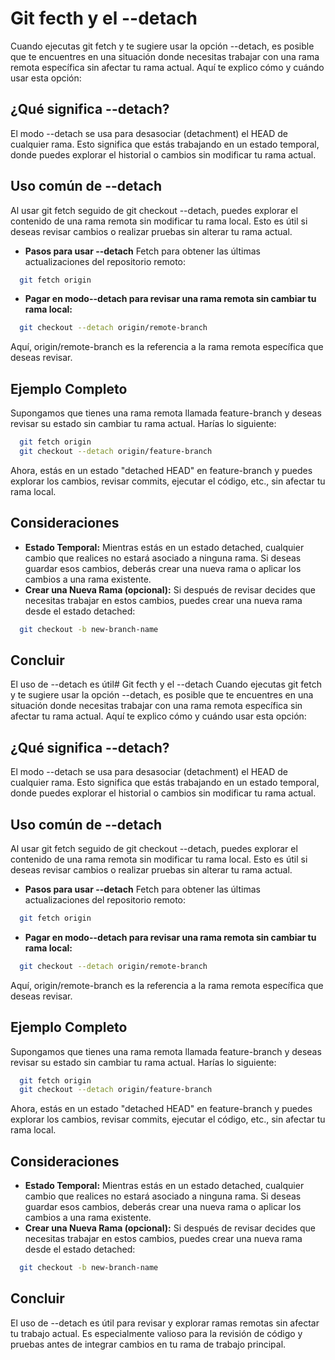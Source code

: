 # Git fecth y  el --detach
Cuando ejecutas git fetch y te sugiere usar la opción --detach, es posible que te encuentres en una situación donde necesitas trabajar con una rama remota específica sin afectar tu rama actual. Aquí te explico cómo y cuándo usar esta opción:

## ¿Qué significa --detach?
El modo --detach se usa para desasociar (detachment) el HEAD de cualquier rama. Esto significa que estás trabajando en un estado temporal, donde puedes explorar el historial o cambios sin modificar tu rama actual.

## Uso común de --detach
Al usar git fetch seguido de git checkout --detach, puedes explorar el contenido de una rama remota sin modificar tu rama local. Esto es útil si deseas revisar cambios o realizar pruebas sin alterar tu rama actual.

* **Pasos para usar --detach**
Fetch para obtener las últimas actualizaciones del repositorio remoto:
```sh
  git fetch origin
```

* **Pagar en modo--detach para revisar una rama remota sin cambiar tu rama local:**
```sh
  git checkout --detach origin/remote-branch
```

Aquí, origin/remote-branch es la referencia a la rama remota específica que deseas revisar.

## Ejemplo Completo
Supongamos que tienes una rama remota llamada feature-branch y deseas revisar su estado sin cambiar tu rama actual. Harías lo siguiente:
```sh
  git fetch origin
  git checkout --detach origin/feature-branch
```
Ahora, estás en un estado "detached HEAD" en feature-branch y puedes explorar los cambios, revisar commits, ejecutar el código, etc., sin afectar tu rama local.

## Consideraciones
* **Estado Temporal:** Mientras estás en un estado detached, cualquier cambio que realices no estará asociado a ninguna rama. Si deseas guardar esos cambios, deberás crear una nueva rama o aplicar los cambios a una rama existente.
* **Crear una Nueva Rama (opcional):** Si después de revisar decides que necesitas trabajar en estos cambios, puedes crear una nueva rama desde el estado detached:
```sh
  git checkout -b new-branch-name
```

## Concluir
El uso de --detach es útil# Git fecth y  el --detach
Cuando ejecutas git fetch y te sugiere usar la opción --detach, es posible que te encuentres en una situación donde necesitas trabajar con una rama remota específica sin afectar tu rama actual. Aquí te explico cómo y cuándo usar esta opción:

## ¿Qué significa --detach?
El modo --detach se usa para desasociar (detachment) el HEAD de cualquier rama. Esto significa que estás trabajando en un estado temporal, donde puedes explorar el historial o cambios sin modificar tu rama actual.

## Uso común de --detach
Al usar git fetch seguido de git checkout --detach, puedes explorar el contenido de una rama remota sin modificar tu rama local. Esto es útil si deseas revisar cambios o realizar pruebas sin alterar tu rama actual.

* **Pasos para usar --detach**
Fetch para obtener las últimas actualizaciones del repositorio remoto:
```sh
  git fetch origin
```

* **Pagar en modo--detach para revisar una rama remota sin cambiar tu rama local:**
```sh
  git checkout --detach origin/remote-branch
```

Aquí, origin/remote-branch es la referencia a la rama remota específica que deseas revisar.

## Ejemplo Completo
Supongamos que tienes una rama remota llamada feature-branch y deseas revisar su estado sin cambiar tu rama actual. Harías lo siguiente:
```sh
  git fetch origin
  git checkout --detach origin/feature-branch
```
Ahora, estás en un estado "detached HEAD" en feature-branch y puedes explorar los cambios, revisar commits, ejecutar el código, etc., sin afectar tu rama local.

## Consideraciones
* **Estado Temporal:** Mientras estás en un estado detached, cualquier cambio que realices no estará asociado a ninguna rama. Si deseas guardar esos cambios, deberás crear una nueva rama o aplicar los cambios a una rama existente.
* **Crear una Nueva Rama (opcional):** Si después de revisar decides que necesitas trabajar en estos cambios, puedes crear una nueva rama desde el estado detached:
```sh
  git checkout -b new-branch-name
```

## Concluir
El uso de --detach es útil para revisar y explorar ramas remotas sin afectar tu trabajo actual. Es especialmente valioso para la revisión de código y pruebas antes de integrar cambios en tu rama de trabajo principal.
